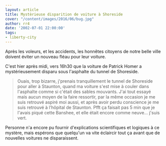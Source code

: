 ```yaml
---
layout: article
title: Mystèrieuse disparition de voiture à Shoreside
cover: "/content/images/2016/06/bug.jpg"
author: rr4
date: '2002-07-01 22:00:00'
tags:
- liberty-city
---
```


Après les voleurs, et les accidents, les honnêtes citoyens de notre belle ville doivent éviter un nouveau fléau pour leur voiture.

C'est hier après midi, vers 16h30 que la voiture de Patrick Homer a mystérieusement disparu sous l'asphalte du tunnel de Shoreside.

> Ouais, trop bizarre, j'prenais tranquillement le tunnel de Shoreside pour aller à Staunton, quand ma voiture s'est mise à couler dans l'asphalte comme si c'était des sables mouvants. J'ai tout essayé mais aucun moyen de la faire ressortir, par la même occasion je me suis retrouvé aspiré moi aussi, et après avoir perdu conscience je me suis retrouvé à l’hôpital de Staunton. Pfft ça faisait pas 5 min que je l'avais piqué cette Banshee, et elle était encore comme neuve... j'suis vert.

Personne n'a encore pu fournir d'explications scientifiques et logiques à ce mystère, mais espérons que quelqu'un va vite éclaircir tout ça avant que de nouvelles voitures ne disparaissent.

<!--kg-card-end: markdown-->
